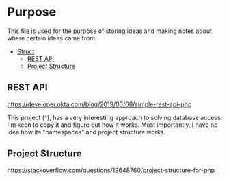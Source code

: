 # Purpose

This file is used for the purpose of storing ideas and making notes about where
certain ideas came from.

<!--toc:start-->

- [Struct](#purpose)
  - [REST API](#rest-api)
  - [Project Structure](#project-structure)
  <!--toc:end-->

## REST API

<https://developer.okta.com/blog/2019/03/08/simple-rest-api-php>

This project (^), has a very interesting approach to solving database access.
I'm keen to copy it and figure out how it works.
Most importantly, I have no idea how its "namespaces" and project structure works.

## Project Structure

<https://stackoverflow.com/questions/19648760/project-structure-for-php>
